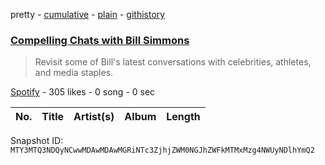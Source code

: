 pretty - [cumulative](/playlists/cumulative/37i9dQZF1DX5WvunxF0tu8.md) - [plain](/playlists/plain/37i9dQZF1DX5WvunxF0tu8) - [githistory](https://github.githistory.xyz/mackorone/spotify-playlist-archive/blob/main/playlists/plain/37i9dQZF1DX5WvunxF0tu8)

### [Compelling Chats with Bill Simmons](https://open.spotify.com/playlist/37i9dQZF1DX5WvunxF0tu8)

> Revisit some of Bill's latest conversations with celebrities, athletes, and media staples.

[Spotify](https://open.spotify.com/user/spotify) - 305 likes - 0 song - 0 sec

| No. | Title | Artist(s) | Album | Length |
|---|---|---|---|---|

Snapshot ID: `MTY3MTQ3NDQyNCwwMDAwMDAwMGRiNTc3ZjhjZWM0NGJhZWFkMTMxMzg4NWUyNDlhYmQ2`
